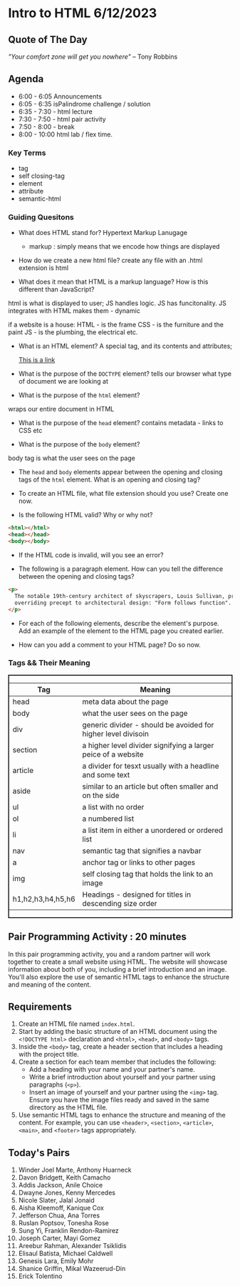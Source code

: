 #  Intro to HTML 6/12/2023

## Quote of The Day
_"Your comfort zone will get you nowhere"_
  – Tony Robbins

## Agenda
* 6:00 - 6:05 Announcements
* 6:05 - 6:35 isPalindrome challenge / solution
* 6:35 - 7:30 - html lecture
* 7:30 - 7:50 - html pair activity
* 7:50 - 8:00 - break
* 8:00 - 10:00 html lab / flex time.

### Key Terms
- tag
- self closing-tag
- element 
- attribute
- semantic-html

### Guiding Quesitons

- What does HTML stand for?
  Hypertext Markup Lanugage
    - markup : simply means that we encode how things are displayed

- How do we create a new html file?
create any file with an .html extension is html 


- What does it mean that HTML is a markup language? How is this different than JavaScript?

html is what is displayed to user; 
JS handles logic. JS has funcitonality.
JS integrates with HTML makes them - dynamic

if a website is a house:
HTML - is the frame
CSS - is the furniture and the paint
JS - is the plumbing, the electrical etc.

- What is an HTML element?
  A special tag, and its contents and attributes;
  <div class="container"> </div>
  <a href="pursuit.org">This is a link</a>


- What is the purpose of the `DOCTYPE` element?
tells our browser what type of document we are looking at

- What is the purpose of the `html` element?

wraps our entire document in HTML

- What is the purpose of the `head` element?
contains metadata - links to CSS etc


- What is the purpose of the `body` element?

body tag is what the user sees on the page

- The `head` and `body` elements appear between the opening and closing tags of the `html` element. What is an opening and closing tag?

- To create an HTML file, what file extension should you use? Create one now.

- Is the following HTML valid? Why or why not?

```html
<html></html>
<head></head>
<body></body>
```

- If the HTML code is invalid, will you see an error?

- The following is a paragraph element. How can you tell the difference between the opening and closing tags?

```html
<p>
  The notable 19th-century architect of skyscrapers, Louis Sullivan, promoted an
  overriding precept to architectural design: "Form follows function".
</p>
```

- For each of the following elements, describe the element's purpose. Add an example of the element to the HTML page you created earlier.

- How can you add a comment to your HTML page? Do so now.

### Tags && Their Meaning
<div style="display: flex;  border:2px solid">
<table>
  <thead>
    <tr>
      <th>Tag</th>
      <th>Meaning</th>
    </tr>
  </thead>
  <tbody>
    <tr>
      <td>head</td>
      <td> meta data about the page</td>
    </tr>
    <tr>
      <td>body</td>
      <td> what the user sees on the page</td>
    </tr>
      <td>div</td>
      <td> generic divider - should be avoided for higher level divisoin</td>
    <tr>
    </tr>
    <tr>
      <td>section</td>
      <td> a higher level divider signifying a larger peice of a website</td>
    </tr>
    <tr>
      <td>article</td>
      <td> a divider for tesxt usually with a headline and some text</td>
    </tr>
    <tr>
      <td>aside</td>
      <td>similar to an article but often smaller and on the side </td>
    </tr>
    <tr>
      <td>ul</td>
      <td> a list with no order</td>
    </tr>
    <tr>
      <td>ol</td>
      <td>a numbered list </td>
    </tr>
    <tr>
      <td>li</td>
      <td>a list item in either a unordered or ordered list</td>
    </tr>
    <tr>
      <td>nav</td>
      <td>semantic tag that signifies a navbar </td>
    </tr>
    <tr>
      <td>a</td>
      <td> anchor tag or links to other pages</td>
    </tr>
    <tr>
      <td>img</td>
      <td> self closing tag that holds the link to an image</td>
    </tr>
    <tr>
      <td>h1,h2,h3,h4,h5,h6</td>
      <td> Headings - designed for titles in descending size order</td>
    </tr>

  </tbody>
</table>
</div>


## Pair Programming Activity : 20 minutes
In this pair programming activity, you and a random partner will work together to create a small website using HTML. The website will showcase information about both of you, including a brief introduction and an image. You'll also explore the use of semantic HTML tags to enhance the structure and meaning of the content.
## Requirements
1. Create an HTML file named `index.html`.
2. Start by adding the basic structure of an HTML document using the `<!DOCTYPE html>` declaration and `<html>`, `<head>`, and `<body>` tags.
3. Inside the `<body>` tag, create a header section that includes a heading with the project title.
4. Create a section for each team member that includes the following:
   - Add a heading with your name and your partner's name.
   - Write a brief introduction about yourself and your partner using paragraphs (`<p>`).
   - Insert an image of yourself and your partner using the `<img>` tag. Ensure you have the image files ready and saved in the same directory as the HTML file.
5. Use semantic HTML tags to enhance the structure and meaning of the content. For example, you can use `<header>`, `<section>`, `<article>`, `<main>`, and `<footer>` tags appropriately.


## Today's Pairs

1. Winder Joel Marte, Anthony Huarneck
2. Davon Bridgett, Keith Camacho
3. Addis Jackson, Anile Choice
4. Dwayne Jones, Kenny Mercedes
5. Nicole Slater, Jalal Jonaid
6. Aisha Kleemoff, Kanique Cox
7. Jefferson Chua, Ana Torres
8. Ruslan Poptsov, Tonesha Rose
9. Sung Yi, Franklin Rendon-Ramirez
10. Joseph Carter, Mayi Gomez
11. Areebur Rahman, Alexander Tsiklidis
12. Elisaul Batista, Michael Caldwell
13. Genesis Lara, Emily Mohr
14. Shanice Griffin, Mikal Wazeerud-Din
15. Erick Tolentino